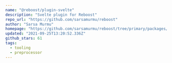 ```yaml
---
name: "@reboost/plugin-svelte"
description: "Svelte plugin for Reboost"
repo_url: "https://github.com/sarsamurmu/reboost"
author: "Sarsa Murmu"
homepage: "https://github.com/sarsamurmu/reboost/tree/primary/packages/plugin-svelte"
updated: "2021-09-25T13:20:52.336Z"
github_stars: 61
tags: 
  - tooling
  - preprocessor
---
```

